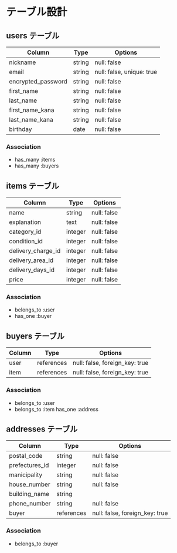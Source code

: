 # テーブル設計

## users テーブル

| Column                | Type   | Options                   |
| --------------------- | ------ | ------------------------- |
| nickname              | string | null: false               |
| email                 | string | null: false, unique: true |
| encrypted_password    | string | null: false               |
| first_name            | string | null: false               |
| last_name             | string | null: false               |
| first_name_kana       | string | null: false               |
| last_name_kana        | string | null: false               |
| birthday              | date   | null: false               |

### Association

- has_many :items
- has_many :buyers

## items テーブル

| Column             | Type    | Options     |
| ------------------ | ------- | ----------- |
| name               | string  | null: false |
| explanation        | text    | null: false |
| category_id        | integer | null: false |
| condition_id       | integer | null: false |
| delivery_charge_id | integer | null: false |
| delivery_area_id   | integer | null: false |
| delivery_days_id   | integer | null: false |
| price              | integer | null: false |

### Association

- belongs_to :user
- has_one :buyer

## buyers テーブル

| Column       | Type       | Options                        |
| ------------ | ---------- | ------------------------------ |
| user         | references | null: false, foreign_key: true |
| item         | references | null: false, foreign_key: true |

### Association

- belongs_to :user
- belongs_to :item
  has_one :address

## addresses テーブル

| Column         | Type        | Options                        |
| -------------- | -------     | ------------------------------ |
| postal_code    | string      | null: false                    |
| prefectures_id | integer     | null: false                    |
| manicipality   | string      | null: false                    |
| house_number   | string      | null: false                    |
| building_name  | string      |                                |
| phone_number   | string      | null: false                    |
| buyer          | references  | null: false, foreign_key: true |

### Association

- belongs_to :buyer